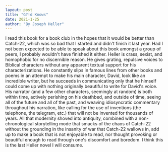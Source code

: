 ```yaml
---
layout: post
title: "G?!d Knows"
date: 2021-1-25
author: "By Joseph Heller"
---
```


I read this book for a book club in the hopes that it would be better than Catch-22, which was so bad that I started and didn't finish it last year. Had I not been expected to be able to speak about this book amongst a group of peers, I probably wouldn't have finished it either. Heller is crass, sexist, and homophobic for no discernible reason. He gives grating, repulsive voices to Biblical characters without any apparent textual support for his characterizations. He constantly slips in famous lines from other books and poems in an attempt to make his main character, David, look like an incredible writer, but he succeeds in communicating only that he himself could come up with nothing originally beautiful to write for David's voice. His narrator (and a few other characters, seemingly at random) is both within time, actively perishing on his deathbed, and outside of time, seeing all of the future and all of the past, and weaving idiosyncratic commentary throughout his narration, like calling for the use of inventions (the telephone, the telegram, etc.) that will not be invented for thousands of years. All that modernity shoved into antiquity, combined with a non-chronological storytelling mode that smacks of the chaos of Catch-22 without the grounding in the insanity of war that Catch-22 wallows in, add up to make a book that is not enjoyable to read, nor thought provoking or beautiful enough to read through one's discomfort and boredom. I think this is the last Heller novel I will consume.